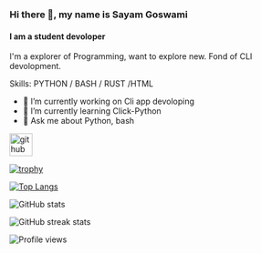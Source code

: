 ### Hi there 👋, my name is Sayam Goswami
#### I am a student devoloper
<!--m![I am a student devoloper](https://avatars.githubusercontent.com/u/81681676?v=4)-->

I'm a explorer of Programming, want to explore new. Fond of CLI devolopment.

Skills: PYTHON / BASH / RUST /HTML

- 🔭 I’m currently working on Cli app devoloping 
- 🌱 I’m currently learning Click-Python 
- 💬 Ask me about Python, bash 


[<img src='https://cdn.jsdelivr.net/npm/simple-icons@3.0.1/icons/github.svg' alt='github' height='40'>](https://github.com/sayampy)  

[![trophy](https://github-profile-trophy.vercel.app/?username=sayampy)](https://github.com/ryo-ma/github-profile-trophy)

[![Top Langs](https://github-readme-stats.vercel.app/api/top-langs/?username=sayampy)](https://github.com/anuraghazra/github-readme-stats)

![GitHub stats](https://github-readme-stats.vercel.app/api?username=sayampy&show_icons=true)  

![GitHub streak stats](https://github-readme-streak-stats.herokuapp.com/?user=sayampy)  

![Profile views](https://gpvc.arturio.dev/sayampy)  
